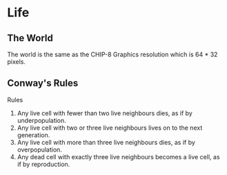 # Life #

## The World ##

The world is the same as the CHIP-8 Graphics resolution which is 64 * 32 pixels.

## Conway's Rules ##

Rules
1. Any live cell with fewer than two live neighbours dies, as if by underpopulation.
1. Any live cell with two or three live neighbours lives on to the next generation.
1. Any live cell with more than three live neighbours dies, as if by overpopulation.
1. Any dead cell with exactly three live neighbours becomes a live cell, as if by reproduction.
